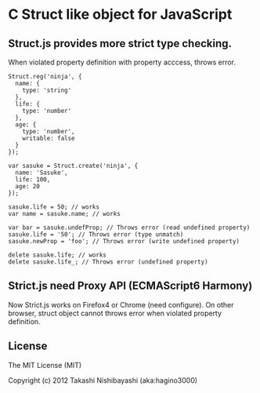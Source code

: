 # C Struct like object for JavaScript

## Struct.js provides more strict type checking.

When violated property definition with property acccess, throws error.


    Struct.reg('ninja', {
      name: {
        type: 'string'
      }, 
      life: {
        type: 'number'
      },
      age: {
        type: 'number',
        writable: false
      }
    });

    var sasuke = Struct.create('ninja', {
      name: 'Sasuke',
      life: 100,
      age: 20
    });

    sasuke.life = 50; // works
    var name = sasuke.name; // works

    var bar = sasuke.undefProp; // Throws error (read undefined property)
    sasuke.life = '50'; // Throws error (type unmatch)
    sasuke.newProp = 'foo'; // Throws error (write undefined property)

    delete sasuke.life; // works
    delete sasuke.life_; // Throws error (undefined property)

## Strict.js need Proxy API (ECMAScript6 Harmony)

Now Strict.js works on Firefox4 or Chrome (need configure).
On other browser, struct object cannot throws error when violated property definition.

## License

The MIT License (MIT)

Copyright (c) 2012 Takashi Nishibayashi (aka:hagino3000)

